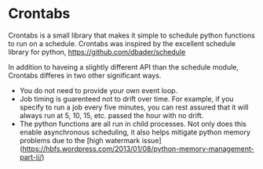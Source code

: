# Crontabs
Crontabs is a small library that makes it simple to schedule python functions to run on a schedule.
Crontabs was inspired by the excellent schedule library for python, https://github.com/dbader/schedule

In addition to haveing a slightly different API than the schedule module, Crontabs differes in two other
significant ways.

  * You do not need to provide your own event loop.
  * Job timing is guarenteed not to drift over time.  For example, if you specify to run a job every five minutes,
    you can rest assured that it will always run at 5, 10, 15, etc. passed the hour with no drift.
  * The python functions are all run in child processes.  Not only does this enable asynchronous scheduling,
    it also helps mitigate python memory problems due to the
    [high watermark issue] (https://hbfs.wordpress.com/2013/01/08/python-memory-management-part-ii/)

